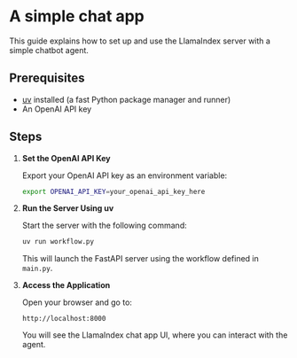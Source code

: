 # A simple chat app

This guide explains how to set up and use the LlamaIndex server with a simple chatbot agent.

## Prerequisites

- [uv](https://github.com/astral-sh/uv) installed (a fast Python package manager and runner)
- An OpenAI API key

## Steps

1. **Set the OpenAI API Key**

   Export your OpenAI API key as an environment variable:

   ```sh
   export OPENAI_API_KEY=your_openai_api_key_here
   ```

2. **Run the Server Using uv**

   Start the server with the following command:

   ```sh
   uv run workflow.py
   ```

   This will launch the FastAPI server using the workflow defined in `main.py`.

3. **Access the Application**

   Open your browser and go to:

   ```
   http://localhost:8000
   ```

   You will see the LlamaIndex chat app UI, where you can interact with the agent.